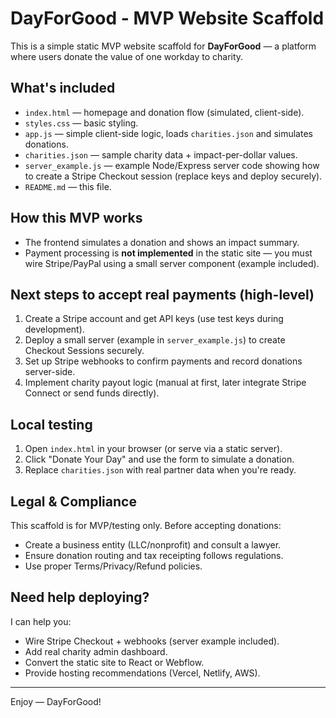 # DayForGood - MVP Website Scaffold

This is a simple static MVP website scaffold for **DayForGood** — a platform where users donate the value of one workday to charity.

## What's included
- `index.html` — homepage and donation flow (simulated, client-side).
- `styles.css` — basic styling.
- `app.js` — simple client-side logic, loads `charities.json` and simulates donations.
- `charities.json` — sample charity data + impact-per-dollar values.
- `server_example.js` — example Node/Express server code showing how to create a Stripe Checkout session (replace keys and deploy securely).
- `README.md` — this file.

## How this MVP works
- The frontend simulates a donation and shows an impact summary.
- Payment processing is **not implemented** in the static site — you must wire Stripe/PayPal using a small server component (example included).

## Next steps to accept real payments (high-level)
1. Create a Stripe account and get API keys (use test keys during development).
2. Deploy a small server (example in `server_example.js`) to create Checkout Sessions securely.
3. Set up Stripe webhooks to confirm payments and record donations server-side.
4. Implement charity payout logic (manual at first, later integrate Stripe Connect or send funds directly).

## Local testing
1. Open `index.html` in your browser (or serve via a static server).
2. Click "Donate Your Day" and use the form to simulate a donation.
3. Replace `charities.json` with real partner data when you're ready.

## Legal & Compliance
This scaffold is for MVP/testing only. Before accepting donations:
- Create a business entity (LLC/nonprofit) and consult a lawyer.
- Ensure donation routing and tax receipting follows regulations.
- Use proper Terms/Privacy/Refund policies.

## Need help deploying?
I can help you:
- Wire Stripe Checkout + webhooks (server example included).
- Add real charity admin dashboard.
- Convert the static site to React or Webflow.
- Provide hosting recommendations (Vercel, Netlify, AWS).

---
Enjoy — DayForGood!

